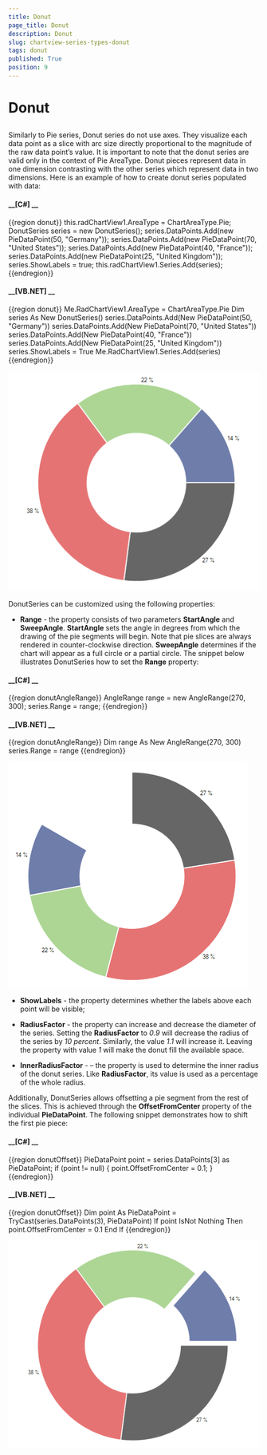 ```yaml
---
title: Donut
page_title: Donut
description: Donut
slug: chartview-series-types-donut
tags: donut
published: True
position: 9
---
```


# Donut



## 

Similarly to Pie series, Donut series do not use axes. They visualize each data point as a slice with arc size directly proportional to the
          magnitude of the raw data point’s value. It is important to note that the donut series are valid only in the context of Pie AreaType.
          Donut pieces represent data in one dimension contrasting with the other series which represent data in two dimensions. Here is an example
          of how to create donut series populated with data:
        

#### __[C#] __

{{region donut}}
	            this.radChartView1.AreaType = ChartAreaType.Pie;
	            DonutSeries series = new DonutSeries();
	            series.DataPoints.Add(new PieDataPoint(50, "Germany"));
	            series.DataPoints.Add(new PieDataPoint(70, "United States"));
	            series.DataPoints.Add(new PieDataPoint(40, "France"));
	            series.DataPoints.Add(new PieDataPoint(25, "United Kingdom"));
	            series.ShowLabels = true;
	            this.radChartView1.Series.Add(series);
	{{endregion}}



#### __[VB.NET] __

{{region donut}}
	        Me.RadChartView1.AreaType = ChartAreaType.Pie
	        Dim series As New DonutSeries()
	        series.DataPoints.Add(New PieDataPoint(50, "Germany"))
	        series.DataPoints.Add(New PieDataPoint(70, "United States"))
	        series.DataPoints.Add(New PieDataPoint(40, "France"))
	        series.DataPoints.Add(New PieDataPoint(25, "United Kingdom"))
	        series.ShowLabels = True
	        Me.RadChartView1.Series.Add(series)
	{{endregion}}

![chartview-series-types-donut 001](images/chartview-series-types-donut001.png)

DonutSeries can be customized using the following properties:

* __Range__ - the property consists of two parameters __StartAngle__
              and __SweepAngle__. __StartAngle__ sets the angle in degrees from
              which the drawing of the pie segments will begin. Note that pie slices are always rendered in counter-clockwise direction.
              __SweepAngle__ determines if the chart will appear as a full circle or a partial circle.
              The snippet below illustrates DonutSeries how to set the __Range__ property:
            

#### __[C#] __

{{region donutAngleRange}}
	            AngleRange range = new AngleRange(270, 300);
	            series.Range = range;
	{{endregion}}



#### __[VB.NET] __

{{region donutAngleRange}}
	        Dim range As New AngleRange(270, 300)
	        series.Range = range
	{{endregion}}

![chartview-series-types-donut 002](images/chartview-series-types-donut002.png)

* __ShowLabels__ - the property determines whether the labels above each point will be visible;
            

* __RadiusFactor__ - the property can increase and decrease the diameter of the series. Setting the
              __RadiusFactor__ to *0.9* will decrease the radius of the series by *10 percent*.
              Similarly, the value *1.1* will increase it. Leaving the property with value *1*
              will make the donut fill the available space.
            

* __InnerRadiusFactor__ - – the property is used to determine the inner radius of the donut series.
              Like __RadiusFactor__, its value is used as a percentage of the whole radius.
            

Additionally, DonutSeries allows offsetting a pie segment from the rest of the slices. This is achieved through
          the __OffsetFromCenter__ property of the individual __PieDataPoint__.
          The following snippet demonstrates how to shift the first pie piece:
        

#### __[C#] __

{{region donutOffset}}
	            PieDataPoint point = series.DataPoints[3] as PieDataPoint;
	            if (point != null)
	            {
	                point.OffsetFromCenter = 0.1;
	            }
	{{endregion}}



#### __[VB.NET] __

{{region donutOffset}}
	        Dim point As PieDataPoint = TryCast(series.DataPoints(3), PieDataPoint)
	        If point IsNot Nothing Then
	            point.OffsetFromCenter = 0.1
	        End If
	{{endregion}}

![chartview-series-types-donut 003](images/chartview-series-types-donut003.png)
